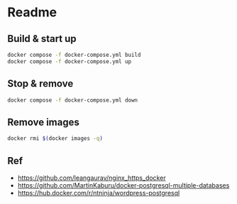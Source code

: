 # Readme

## Build & start up

```bash
docker compose -f docker-compose.yml build
docker compose -f docker-compose.yml up
```

## Stop & remove

```bash
docker compose -f docker-compose.yml down
```

## Remove images

```bash
docker rmi $(docker images -q)
```

## Ref

- https://github.com/leangaurav/nginx_https_docker
- https://github.com/MartinKaburu/docker-postgresql-multiple-databases
- https://hub.docker.com/r/ntninja/wordpress-postgresql